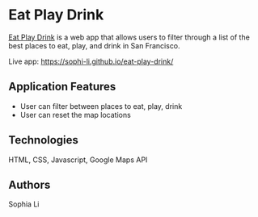 # Eat Play Drink
[Eat Play Drink](https://sophiali.dev/eat-play-drink/) is a web app that allows users to filter through a list of the best places to eat, play, and drink in San Francisco.

Live app: https://sophi-li.github.io/eat-play-drink/

## Application Features
- User can filter between places to eat, play, drink
- User can reset the map locations

## Technologies
HTML, CSS, Javascript, Google Maps API

## Authors
Sophia Li
